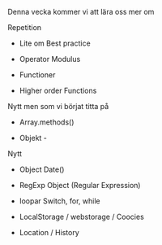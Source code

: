 ﻿Denna vecka kommer vi att lära oss mer om 

Repetition

- Lite om Best practice  

- Operator Modulus

- Functioner

- Higher order Functions

Nytt men som vi börjat titta på 

- Array.methods() 

- Objekt -

Nytt

- Object Date()

- RegExp Object (Regular Expression)

- loopar  Switch, for, while

- LocalStorage / webstorage / Coocies

- Location / History 